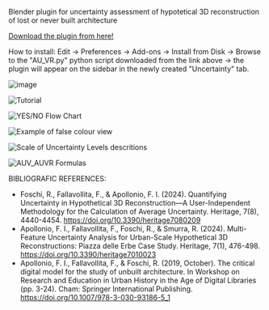 Blender plugin for uncertainty assessment of hypotetical 3D reconstruction of lost or never built architecture

[Download the plugin from here!](https://github.com/rikkarlo/Blender-Uncertainty-Calculator/releases/download/v2.3.1/AU_VR.py)

How to install: Edit -> Preferences -> Add-ons -> Install from Disk -> Browse to the "AU_VR.py" python script downloaded from the link above -> the plugin will appear on the sidebar in the newly created "Uncertainty" tab.

![image](https://github.com/user-attachments/assets/6e354786-3ca5-4855-a36d-bbe82779feaf)

![Tutorial](https://github.com/user-attachments/assets/9ef0fc0c-ff82-4b90-b5fa-1770fb8df2a2)

![YES/NO Flow Chart](https://github.com/user-attachments/assets/14ff314c-132e-4539-b206-ca6142247d37)

![Example of false colour view](https://github.com/user-attachments/assets/0b6edead-6975-40bd-a83e-61b7f02e4e50)

![Scale of Uncertainty Levels descritions](https://github.com/user-attachments/assets/1b5756ad-88ba-42d3-89b5-e38b6db0fbc5)

![AUV_AUVR Formulas](https://github.com/user-attachments/assets/2b9be003-1f6a-4b98-9d0a-fa9bc38a4b74)


BIBLIOGRAFIC REFERENCES:

- Foschi, R., Fallavollita, F., & Apollonio, F. I. (2024). Quantifying Uncertainty in Hypothetical 3D Reconstruction—A User-Independent Methodology for the Calculation of Average Uncertainty. Heritage, 7(8), 4440-4454. https://doi.org/10.3390/heritage7080209
- Apollonio, F. I., Fallavollita, F., Foschi, R., & Smurra, R. (2024). Multi-Feature Uncertainty Analysis for Urban-Scale Hypothetical 3D Reconstructions: Piazza delle Erbe Case Study. Heritage, 7(1), 476-498. https://doi.org/10.3390/heritage7010023
- Apollonio, F. I., Fallavollita, F., & Foschi, R. (2019, October). The critical digital model for the study of unbuilt architecture. In Workshop on Research and Education in Urban History in the Age of Digital Libraries (pp. 3-24). Cham: Springer International Publishing. https://doi.org/10.1007/978-3-030-93186-5_1
